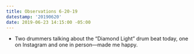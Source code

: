 ```yaml
---
title: Observations 6-20-19
datestamp: '20190620'
date: 2019-06-23 14:15:00 -05:00
---
```


- Two drummers talking about the “Diamond Light” drum beat today, one on Instagram and one in person—made me happy.
